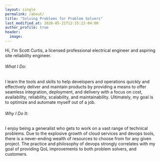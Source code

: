 ```yaml
---
layout: single
permalink: /about/
title: "Solving Problems for Problem Solvers"
last_modified_at: 2020-05-21T12:15:22-04:00
author_profile: true
header:
  image:
---
```

Hi, I'm Scott Curtis, a licensed professional electrical engineer and aspiring site reliability engineer.
###### What I Do: 
I learn the tools and skills to help developers and operations quickly and effectively deliver and maintain products by providing a means to offer seamless integration, deployment, and delivery with a focus on cost, availability, reliability, scalability, and maintainability.  Ultimately, my goal is to optimize and automate myself out of a job.
###### Why I Do It:
I enjoy being a generalist who gets to work on a vast range of technical problems. Due to the explosive growth of cloud services and devops tools, there is a never-ending wealth of resources to choose from for any given project.  The practice and philosophy of devops strongly correlates with my goal of providing QoL improvements to both problem solvers, and customers.
<!-- {: style="text-align: justify" }  -->

<!-- In general, organize and categorize your purposes  -->
<!-- This language is very software dev/web dev orientated. Use language that focuses on devops priorities and core values -->
<!-- A skilled and creative problem solver, Scott understands how to take both a wide and a narrow look at situations in order to figure out how to navigate them efficiently. He is passionate about technology, finding inspiration in each new project that he takes on, and it was the challenge that initially drew him to electrical engineering, the field where he started his career. Seeing the breadth of opportunities available in the software development field, he has since pivoted to DevOps, and he is eager to participate in unique and cutting-edge projects.

Previously, Scott worked as an electrical engineer for more than eight years, accruing a wealth of experience applicable not only to electrical engineering but to technology and analysis in general. Working in close proximity to the technology field, he has developed a sense of how DevOps teams work effectively. He has also extensively researched and studied the technology topics that interest him most, including high availability architecture, virtual reality, and 3D printing. He has spent significant time working with each of these technologies on his own: overseeing 3D prints, testing out VR systems, and earning his AWS Solutions Architect Associate Certification. Although he has earned his income as an electrical engineer over the past decade, technology has remained his primary motivation.

Scott discovered he had a passion for technology and computers at a very young age. Together with his father, a systems engineer, they would ping each other over LAN network and talk to each other in the same house this way.  -->

<!-- Add note about how engineering is an art -->


<!-- This is too specificically personal. Aim towards purposeful examples -->
<!-- Scott discovered his passion for technology and computers when he was a young boy. His father is an engineer as well, and he taught Scott to follow his natural interests. All throughout his adolescence, Scott was never short on educational toys, lab equipment, and science books, which his family provided to him, encouraging him to continue learning and practicing his skills as a researcher and problem solver. As supportive as they were, of course, there was some friction over the long hours he would spend on the one computer in the house, making it hard for anyone else to get computer time of their own. Always someone who goes looking for ways forward, Scott built a computer system of his own, sourcing the parts himself.

Programming, web development, robotics, math: these were Scott's obsessions during middle school and high school. Data interpretation and critical thinking came naturally to him, and that and his extreme curiosity led him to immerse himself in his STEM education even further.

In his career, Scott has overseen projects in multiple environments, including fossil, hydro, nuclear power plants, substations, and wastewater treatment plants. He is deeply flexible, taking to new projects quickly and approaching problems analytically. Although DevOps is a shift for him, it is a shift for which he has spent years preparing, the mindsets and the strategies that he has honed readily applicable to the technology projects that he hopes to take on.

A graduate of Stevens Institute of Technology, Scott earned his Bachelor's Degree in Electrical Engineering. In his free time, he enjoys playing the piano. -->